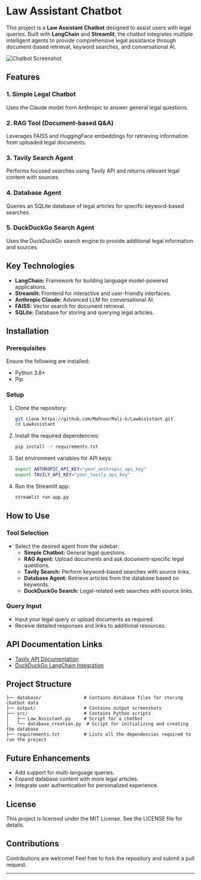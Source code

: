 # Law Assistant Chatbot

This project is a **Law Assistant Chatbot** designed to assist users with legal queries. Built with **LangChain** and **Streamlit**, the chatbot integrates multiple intelligent agents to provide comprehensive legal assistance through document-based retrieval, keyword searches, and conversational AI.

![Chatbot Screenshot](output/SimpleChatbot1.png)

## Features

### 1. **Simple Legal Chatbot**
Uses the Claude model from Anthropic to answer general legal questions.

### 2. **RAG Tool (Document-based Q&A)**
Leverages FAISS and HuggingFace embeddings for retrieving information from uploaded legal documents.

### 3. **Tavily Search Agent**
Performs focused searches using Tavily API and returns relevant legal content with sources.

### 4. **Database Agent**
Queries an SQLite database of legal articles for specific keyword-based searches.

### 5. **DuckDuckGo Search Agent**
Uses the DuckDuckGo search engine to provide additional legal information and sources.

## Key Technologies
- **LangChain:** Framework for building language model-powered applications.
- **Streamlit:** Frontend for interactive and user-friendly interfaces.
- **Anthropic Claude:** Advanced LLM for conversational AI.
- **FAISS:** Vector search for document retrieval.
- **SQLite:** Database for storing and querying legal articles.

## Installation

### Prerequisites
Ensure the following are installed:
- Python 3.8+
- Pip

### Setup
1. Clone the repository:
   ```bash
   git clone https://github.com/MahnoorMali-k/LawAssistant.git
   cd LawAssistant
   ```
2. Install the required dependencies:
   ```bash
   pip install -r requirements.txt
   ```
3. Set environment variables for API keys:
   ```bash
   export ANTHROPIC_API_KEY="your_anthropic_api_key"
   export TAVILY_API_KEY="your_tavily_api_key"
   ```

4. Run the Streamlit app:
   ```bash
   streamlit run app.py
   ```

## How to Use

### Tool Selection
- Select the desired agent from the sidebar:
  - **Simple Chatbot:** General legal questions.
  - **RAG Agent:** Upload documents and ask document-specific legal questions.
  - **Tavily Search:** Perform keyword-based searches with source links.
  - **Database Agent:** Retrieve articles from the database based on keywords.
  - **DuckDuckGo Search:** Legal-related web searches with source links.

### Query Input
- Input your legal query or upload documents as required.
- Receive detailed responses and links to additional resources.

## API Documentation Links
- [Tavily API Documentation](https://python.langchain.com/docs/integrations/tools/tavily_search/)
- [DuckDuckGo LangChain Integration](https://python.langchain.com/docs/integrations/tools/ddg/)

## Project Structure
```
├── database/                # Contains database files for storing chatbot data
├── output/                  # Contains output screenshots
├── src/                     # Contains Python scripts
│   ├── Law_Assistant.py     # Script for a chatbot
│   └── database_creation.py  # Script for initializing and creating the database
├── requirements.txt         # Lists all the dependencies required to run the project

```

## Future Enhancements
- Add support for multi-language queries.
- Expand database content with more legal articles.
- Integrate user authentication for personalized experience.

## License
This project is licensed under the MIT License. See the LICENSE file for details.

## Contributions
Contributions are welcome! Feel free to fork the repository and submit a pull request.

---

